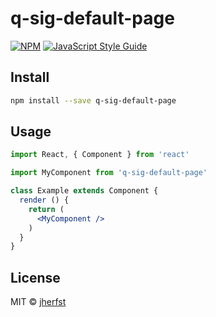 # q-sig-default-page

> 

[![NPM](https://img.shields.io/npm/v/q-sig-default-page.svg)](https://www.npmjs.com/package/q-sig-default-page) [![JavaScript Style Guide](https://img.shields.io/badge/code_style-standard-brightgreen.svg)](https://standardjs.com)

## Install

```bash
npm install --save q-sig-default-page
```

## Usage

```jsx
import React, { Component } from 'react'

import MyComponent from 'q-sig-default-page'

class Example extends Component {
  render () {
    return (
      <MyComponent />
    )
  }
}
```

## License

MIT © [jherfst](https://github.com/jherfst)
